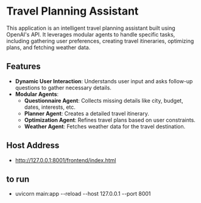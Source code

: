 
# Travel Planning Assistant

This application is an intelligent travel planning assistant built using OpenAI's API. It leverages modular agents to handle specific tasks, including gathering user preferences, creating travel itineraries, optimizing plans, and fetching weather data. 

## Features

- **Dynamic User Interaction**: Understands user input and asks follow-up questions to gather necessary details.
- **Modular Agents**:
  - **Questionnaire Agent**: Collects missing details like city, budget, dates, interests, etc.
  - **Planner Agent**: Creates a detailed travel itinerary.
  - **Optimization Agent**: Refines travel plans based on user constraints.
  - **Weather Agent**: Fetches weather data for the travel destination.

## Host Address
- http://127.0.0.1:8001/frontend/index.html

## to run
- uvicorn main:app --reload --host 127.0.0.1 --port 8001






